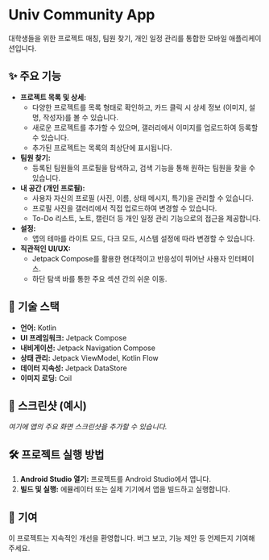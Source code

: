 # Univ Community App

대학생들을 위한 프로젝트 매칭, 팀원 찾기, 개인 일정 관리를 통합한 모바일 애플리케이션입니다.

## ✨ 주요 기능

-   **프로젝트 목록 및 상세:**
    -   다양한 프로젝트를 목록 형태로 확인하고, 카드 클릭 시 상세 정보 (이미지, 설명, 작성자)를 볼 수 있습니다.
    -   새로운 프로젝트를 추가할 수 있으며, 갤러리에서 이미지를 업로드하여 등록할 수 있습니다.
    -   추가된 프로젝트는 목록의 최상단에 표시됩니다.
-   **팀원 찾기:**
    -   등록된 팀원들의 프로필을 탐색하고, 검색 기능을 통해 원하는 팀원을 찾을 수 있습니다.
-   **내 공간 (개인 프로필):**
    -   사용자 자신의 프로필 (사진, 이름, 상태 메시지, 특기)을 관리할 수 있습니다.
    -   프로필 사진을 갤러리에서 직접 업로드하여 변경할 수 있습니다.
    -   To-Do 리스트, 노트, 캘린더 등 개인 일정 관리 기능으로의 접근을 제공합니다.
-   **설정:**
    -   앱의 테마를 라이트 모드, 다크 모드, 시스템 설정에 따라 변경할 수 있습니다.
-   **직관적인 UI/UX:**
    -   Jetpack Compose를 활용한 현대적이고 반응성이 뛰어난 사용자 인터페이스.
    -   하단 탐색 바를 통한 주요 섹션 간의 쉬운 이동.

## 🚀 기술 스택

-   **언어:** Kotlin
-   **UI 프레임워크:** Jetpack Compose
-   **내비게이션:** Jetpack Navigation Compose
-   **상태 관리:** Jetpack ViewModel, Kotlin Flow
-   **데이터 지속성:** Jetpack DataStore
-   **이미지 로딩:** Coil

## 📸 스크린샷 (예시)

_여기에 앱의 주요 화면 스크린샷을 추가할 수 있습니다._

## 🛠️ 프로젝트 실행 방법

1.  **Android Studio 열기:** 프로젝트를 Android Studio에서 엽니다.
2.  **빌드 및 실행:** 에뮬레이터 또는 실제 기기에서 앱을 빌드하고 실행합니다.

## 🤝 기여

이 프로젝트는 지속적인 개선을 환영합니다. 버그 보고, 기능 제안 등 언제든지 기여해 주세요.
